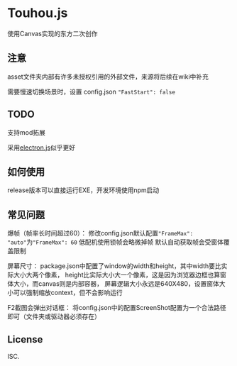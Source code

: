 # Touhou.js
使用Canvas实现的东方二次创作

## 注意
asset文件夹内部有许多未授权引用的外部文件，来源将后续在wiki中补充

需要慢速切换场景时，设置 config.json `"FastStart": false`

## TODO
支持mod拓展

采用[electron.js](https://www.electronjs.org/docs)似乎更好

## 如何使用
release版本可以直接运行EXE，开发环境使用npm启动

## 常见问题
爆帧（帧率长时间超过60）：
修改config.json默认配置`"FrameMax": "auto"`为`"FrameMax": 60`
低配机使用锁帧会略微掉帧
默认自动获取帧会受窗体覆盖限制

屏幕尺寸：
package.json中配置了window的width和height，其中width要比实际大小大两个像素，
height比实际大小大一个像素，这是因为浏览器边框也算窗体大小，而canvas则是内部容器，
屏幕逻辑大小永远是640X480，设置窗体大小可以强制缩放context，但不会影响运行

F2截图会弹出对话框：
将config.json中的配置ScreenShot配置为一个合法路径即可（文件夹或驱动器必须存在）

## License

ISC.
